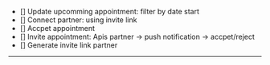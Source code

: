 -   [] Update upcomming appointment: filter by date start
-   [] Connect partner: using invite link
-   [] Accpet appointment
-   [] Invite appointment: Apis partner -> push notification -> accpet/reject
-   [] Generate invite link partner
---